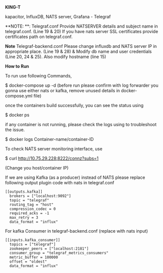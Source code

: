 **KING-T**

kapacitor, InfluxDB, NATS server, Grafana - Telegraf


**NOTE: **: Telegraf.conf
Provide NATSERVER details and subject name in telegraf.conf. (Line 19 & 20)
If you have nats server SSL certificates provide certificates path on telegraf.conf.

**Note** Telegraf-backend.conf
Please change influxdb and NATS server IP in appropriate place. (Line 19 & 28) & 
Modify db name and user credentials (Line 20, 24 & 25). Also modify hostname (line 15)

**How to Run**

To run use following Commands, 

$ docker-compose up -d  (before run please confirm with log forwarder you gonna use either nats or kafka, remove unused details in docker-compose.yml file)

once the containers build successfully, you can see the status using

$ docker ps

if any container is not running, please check the logs using to troubleshoot the issue. 

$ docker logs Container-name/container-ID

To check NATS server monitoring interface, use

$ curl http://10.75.29.228:8222/connz?subs=1 

(Change you host/container IP)

If we are using Kafka (as a producer) instead of NATS please replace following output plugin code with nats in telegraf.conf

```
[[outputs.kafka]]
  brokers = ["localhost:9092"]
  topic = "telegraf"
  routing_tag = "host"
  compression_codec = 0
  required_acks = -1
  max_retry = 3
  data_format = "influx"
```
  
For kafka Consumer in telegraf-backend.conf (replace with nats input)

```
[[inputs.kafka_consumer]]
  topics = ["telegraf"]
  zookeeper_peers = ["localhost:2181"]
  consumer_group = "telegraf_metrics_consumers"
  metric_buffer = 100000
  offset = "oldest"
  data_format = "influx"
```
